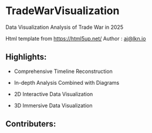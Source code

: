 # TradeWarVisualization
Data Visualization Analysis of Trade War in 2025

Html template from https://html5up.net/ Author : aj@lkn.io

## Highlights:

- Comprehensive Timeline Reconstruction

- In-depth Analysis Combined with Diagrams

- 2D Interactive Data Visualization

- 3D Immersive Data Visualization


## Contributers:

